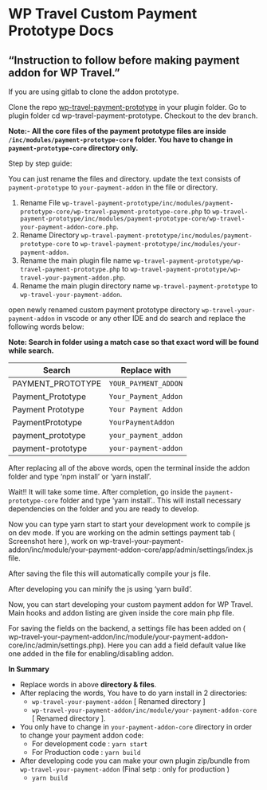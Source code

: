 # WP Travel Custom Payment Prototype Docs
## “Instruction to follow before making payment addon for WP Travel.”

If you are using gitlab to clone the addon prototype.

Clone the repo [wp-travel-payment-prototype](https://github.com/wp-travel/wp-travel-payment-prototype) in your plugin folder.
Go to plugin folder cd wp-travel-payment-prototype. Checkout to the dev branch.

**Note:- All the core files of the payment prototype files are inside `/inc/modules/payment-prototype-core` folder. You have to change in `payment-prototype-core` directory only.**

Step by step guide:

You can just rename the files and directory. update the text consists of `payment-prototype` to `your-payment-addon` in the file or directory.
1. Rename File `wp-travel-payment-prototype/inc/modules/payment-prototype-core/wp-travel-payment-prototype-core.php` to `wp-travel-payment-prototype/inc/modules/payment-prototype-core/wp-travel-your-payment-addon-core.php`.
2. Rename Directory `wp-travel-payment-prototype/inc/modules/payment-prototype-core` to `wp-travel-payment-prototype/inc/modules/your-payment-addon`.
3. Rename the main plugin file name `wp-travel-payment-prototype/wp-travel-payment-prototype.php` to `wp-travel-payment-prototype/wp-travel-your-payment-addon.php`.
4. Rename the main plugin directory name `wp-travel-payment-prototype` to `wp-travel-your-payment-addon`.

open newly renamed custom payment prototype directory `wp-travel-your-payment-addon` in vscode or any other IDE and do search and replace the following words below:

**Note: Search in folder using a match case so that exact word will be found while search.**

| Search | Replace with |
| ----------- | ----------- |
| PAYMENT_PROTOTYPE | `YOUR_PAYMENT_ADDON` |
| Payment_Prototype | `Your_Payment_Addon`|
| Payment Prototype | `Your Payment Addon` |
| PaymentPrototype | `YourPaymentAddon` |
| payment_prototype | `your_payment_addon` |
| payment-prototype | `your-payment-addon` |




After replacing all of the above words, open the terminal inside the addon folder and type ‘npm install’ or ‘yarn install’. 

Wait!! It will take some time. After completion, go inside the `payment-prototype-core` folder and type ‘yarn install’.. This will install necessary dependencies on the folder and you are ready to develop.

Now you can type yarn start to start your development work to compile js on dev mode.
If you are working on the admin settings payment tab ( Screenshot here ), work on wp-travel-your-payment-addon/inc/module/your-payment-addon-core/app/admin/settings/index.js file. 

After saving the file this will automatically compile your js file. 

After developing you can minify the js using ‘yarn build’.

Now, you can start developing your custom payment addon for WP Travel. Main hooks and addon listing are given inside the core main php file. 

For saving the fields on the backend, a settings file has been added on ( wp-travel-your-payment-addon/inc/module/your-payment-addon-core/inc/admin/settings.php). Here you can add a field default value like one added in the file for enabling/disabling addon.



**In Summary** 

- Replace words in above **directory & files**.
- After replacing the words, You have to do yarn install in 2 directories:
  - `wp-travel-your-payment-addon` [ Renamed directory ]
  - `wp-travel-your-payment-addon/inc/module/your-payment-addon-core` [ Renamed directory ].
- You only have to change in `your-payment-addon-core` directory in order to change your payment addon code:
  - For development code : `yarn start`
  - For Production code : `yarn build`
- After developing code you can make your own plugin zip/bundle from `wp-travel-your-payment-addon` (Final setp : only for production )
  - `yarn build`
